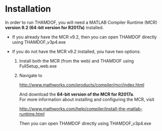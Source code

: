 # Installation

In order to run THAMDOF, you will need a MATLAB Compiler Runtime (MCR) **version 9.2 (64-bit version for R2017a)** installed. 

  * If you already have the MCR v9.2, then you can open THAMDOF directly using THAMDOF_v3p4.exe
  
  * If you do not have the MCR v9.2 installed, you have two options:  
    1. Install both the MCR (from the web) and THAMDOF using FullSetup_web.exe
    2. Navigate to

          http://www.mathworks.com/products/compiler/mcr/index.html

       And download the **64-bit version of the MCR for R2017a**.  
       For more information about installing and configuring the MCR, visit 

          http://www.mathworks.com/help/compiler/install-the-matlab-runtime.html
   
       Then you can open THAMDOF directly using THAMDOF_v3p4.exe

